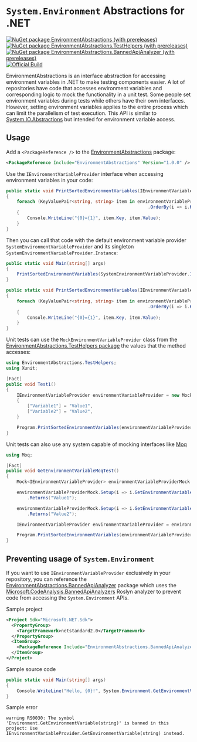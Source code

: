 # `System.Environment` Abstractions for .NET

[![NuGet package EnvironmentAbstractions (with prereleases)](https://img.shields.io/nuget/vpre/EnvironmentAbstractions?label=EnvironmentAbstractions)](https://nuget.org/packages/EnvironmentAbstractions)
[![NuGet package EnvironmentAbstractions.TestHelpers (with prereleases)](https://img.shields.io/nuget/vpre/EnvironmentAbstractions?label=EnvironmentAbstractions.TestHelpers)](https://nuget.org/packages/EnvironmentAbstractions.TestHelpers)
[![NuGet package EnvironmentAbstractions.BannedApiAnalyzer (with prereleases)](https://img.shields.io/nuget/vpre/EnvironmentAbstractions?label=EnvironmentAbstractions.BannedApiAnalyzer)](https://nuget.org/packages/EnvironmentAbstractions.BannedApiAnalyzer)
[![Official Build](https://github.com/jeffkl/EnvironmentAbstractions/actions/workflows/Official.yml/badge.svg)](https://github.com/jeffkl/EnvironmentAbstractions/actions/workflows/Official.yml)

EnvironmentAbstractions is an interface abstraction for accessing environment variables in .NET to make testing components easier.  A lot of repositories have code that accesses environment variables
and corresponding logic to mock the functionality in a unit test.  Some people set environment variables during tests while others have their own interfaces.  However,
setting environment variables applies to the entire process which can limit the parallelism of test execution.  This API is similar to [System.IO.Abstractions](https://github.com/TestableIO/System.IO.Abstractions)
but intended for environment variable access.

## Usage
Add a `<PackageReference />` to the [EnvironmentAbstractions](https://nuget.org/packages/EnvironmentAbstractions) package:

```xml
<PackageReference Include="EnvironmentAbstractions" Version="1.0.0" />
```

Use the `IEnvironmentVariableProvider` interface when accessing environment variables in your code:

```c#
public static void PrintSortedEnvironmentVariables(IEnvironmentVariableProvider environmentVariableProvider)
{
    foreach (KeyValuePair<string, string> item in environmentVariableProvider.GetEnvironmentVariables()
                                                      .OrderBy(i => i.Key))
    {
        Console.WriteLine("{0}={1}", item.Key, item.Value);
    }
}
```

Then you can call that code with the default environment variable provider `SystemEnvironmentVariableProvider` and its singleton `SystemEnvironmentVariableProvider.Instance`:

```c#
public static void Main(string[] args)
{
    PrintSortedEnvironmentVariables(SystemEnvironmentVariableProvider.Instance);
}

public static void PrintSortedEnvironmentVariables(IEnvironmentVariableProvider environmentVariableProvider)
{
    foreach (KeyValuePair<string, string> item in environmentVariableProvider.GetEnvironmentVariables()
                                                      .OrderBy(i => i.Key))
    {
        Console.WriteLine("{0}={1}", item.Key, item.Value);
    }
}
```

Unit tests can use the `MockEnvironmentVariableProvider` class from the [EnvironmentAbstractions.TestHelpers package](https://nuget.org/packages/EnvironmentAbstractions.TestHelpers)
the values that the method accesses:

```c#
using EnvironmentAbstractions.TestHelpers;
using Xunit;

[Fact]
public void Test1()
{
    IEnvironmentVariableProvider environmentVariableProvider = new MockEnvironmentVariableProvider
    {
        ["Variable1"] = "Value1",
        ["Variable2"] = "Value2",
    }

    Program.PrintSortedEnvironmentVariables(environmentVariableProvider);
}
```

Unit tests can also use any system capable of mocking interfaces like [Moq](https://nuget.org/packages/Moq)
```c#
using Moq;

[Fact]
public void GetEnvironmentVariableMoqTest()
{
    Mock<IEnvironmentVariableProvider> environmentVariableProviderMock = new Mock<IEnvironmentVariableProvider>();

    environmentVariableProviderMock.Setup(i => i.GetEnvironmentVariable(It.Is<string>(i => i.Equals("Var1"))))
        .Returns("Value1");

    environmentVariableProviderMock.Setup(i => i.GetEnvironmentVariable(It.Is<string>(i => i.Equals("Var2"))))
        .Returns("Value2");

    IEnvironmentVariableProvider environmentVariableProvider = environmentVariableProviderMock.Object;

    Program.PrintSortedEnvironmentVariables(environmentVariableProvider);
}
```

## Preventing usage of `System.Environment`

If you want to use `IEnvironmentVariableProvider` exclusively in your repository, you can reference the
[EnvironmentAbstractions.BannedApiAnalyzer](https://nuget.org/packages/EnvironmentAbstractions.BannedApiAnalyzer) package which uses the
[Microsoft.CodeAnalysis.BannedApiAnalyzers](https://github.com/dotnet/roslyn-analyzers/blob/main/src/Microsoft.CodeAnalysis.BannedApiAnalyzers/BannedApiAnalyzers.Help.md)
Roslyn analyzer to prevent code from accessing the `System.Environment` APIs.

Sample project
```xml
<Project Sdk="Microsoft.NET.Sdk">
  <PropertyGroup>
    <TargetFramework>netstandard2.0</TargetFramework>
  </PropertyGroup>
  <ItemGroup>
    <PackageReference Include="EnvironmentAbstractions.BannedApiAnalyzer" Version="1.0.0" />
  </ItemGroup>
</Project>
```

Sample source code
```c#
public static void Main(string[] args)
{
    Console.WriteLine("Hello, {0}!", System.Environment.GetEnvironmentVariable("USERNAME"));
}
```

Sample error
```
warning RS0030: The symbol 'Environment.GetEnvironmentVariable(string)' is banned in this project: Use IEnvironmentVariableProvider.GetEnvironmentVariable(string) instead.
